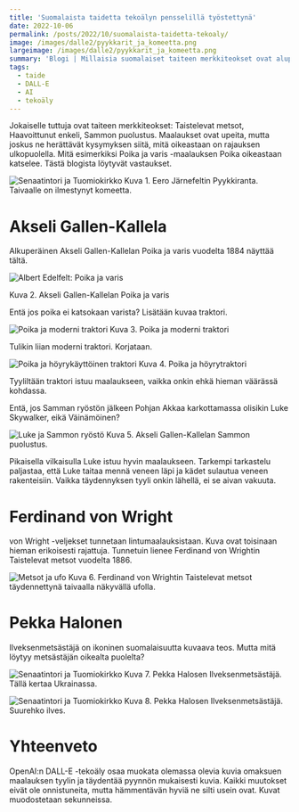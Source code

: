 ```yaml
---
title: 'Suomalaista taidetta tekoälyn pensselillä työstettynä'
date: 2022-10-06
permalink: /posts/2022/10/suomalaista-taidetta-tekoaly/
image: /images/dalle2/pyykkarit_ja_komeetta.png
largeimage: /images/dalle2/pyykkarit_ja_komeetta.png
summary: 'Blogi | Millaisia suomalaiset taiteen merkkiteokset ovat aluperin olleet?'
tags:
  - taide
  - DALL-E
  - AI
  - tekoäly
---
```


Jokaiselle tuttuja ovat taiteen merkkiteokset: Taistelevat metsot, Haavoittunut enkeli, Sammon puolustus. 
Maalaukset ovat upeita, mutta joskus ne herättävät kysymyksen siitä, mitä oikeastaan on rajauksen ulkopuolella.
Mitä esimerkiksi Poika ja varis -maalauksen Poika oikeastaan katselee. Tästä blogista löytyvät vastaukset.

![Senaatintori ja Tuomiokirkko](/images/dalle2/pyykkarit_ja_komeetta.png)
Kuva 1. Eero Järnefeltin Pyykkiranta. Taivaalle on ilmestynyt komeetta.

Akseli Gallen-Kallela
=====

Alkuperäinen Akseli Gallen-Kallelan Poika ja varis vuodelta 1884 näyttää tältä.

![Albert Edelfelt: Poika ja varis](/images/dalle2/Poikajavaris.jpeg)

Kuva 2. Akseli Gallen-Kallelan Poika ja varis

Entä jos poika ei katsokaan varista? Lisätään kuvaa traktori.

![Poika ja moderni traktori](/images/dalle2/poika_ja_traktori.png)
Kuva 3. Poika ja moderni traktori

Tulikin liian moderni traktori. Korjataan.

![Poika ja höyrykäyttöinen traktori](/images/dalle2/poika_ja_traktori2.png)
Kuva 4. Poika ja höyrytraktori

Tyyliltään traktori istuu maalaukseen, vaikka onkin ehkä hieman väärässä kohdassa.

Entä, jos Samman ryöstön jälkeen Pohjan Akkaa karkottamassa olisikin Luke Skywalker, eikä Väinämöinen?

![Luke ja Sammon ryöstö](/images/dalle2/Luke_ja_Sampo2.png)
Kuva 5. Akseli Gallen-Kallelan Sammon puolustus.

Pikaisella vilkaisulla Luke istuu hyvin maalaukseen. Tarkempi tarkastelu paljastaa, että Luke taitaa mennä veneen läpi
ja kädet sulautua veneen rakenteisiin. Vaikka täydennyksen tyyli onkin lähellä, ei se aivan vakuuta.

Ferdinand von Wright
=====

von Wright -veljekset tunnetaan lintumaalauksistaan. Kuva ovat toisinaan hieman erikoisesti
rajattuja. Tunnetuin lienee Ferdinand von Wrightin Taistelevat metsot vuodelta 1886.

![Metsot ja ufo](/images/dalle2/metsot_ja_ufo.png)
Kuva 6. Ferdinand von Wrightin Taistelevat metsot täydennettynä taivaalla näkyvällä ufolla.

Pekka Halonen
=====

Ilveksenmetsästäjä on ikoninen suomalaisuutta kuvaava teos. Mutta mitä löytyy metsästäjän
oikealta puolelta?

![Senaatintori ja Tuomiokirkko](/images/dalle2/ilveksenhiihtaja_ja_lippu.png)
Kuva 7. Pekka Halosen Ilveksenmetsästäjä. Tällä kertaa Ukrainassa.

![Senaatintori ja Tuomiokirkko](/images/dalle2/ilveksenhiihtaja_ja_otus.png)
Kuva 8. Pekka Halosen Ilveksenmetsästäjä. Suurehko ilves.

Yhteenveto
=====

OpenAI:n DALL-E -tekoäly osaa muokata olemassa olevia kuvia omaksuen maalauksen tyylin ja täydentää pyynnön mukaisesti
kuvia. Kaikki muutokset eivät ole onnistuneita, mutta hämmentävän hyviä ne silti usein ovat.
Kuvat muodostetaan sekunneissa. 
